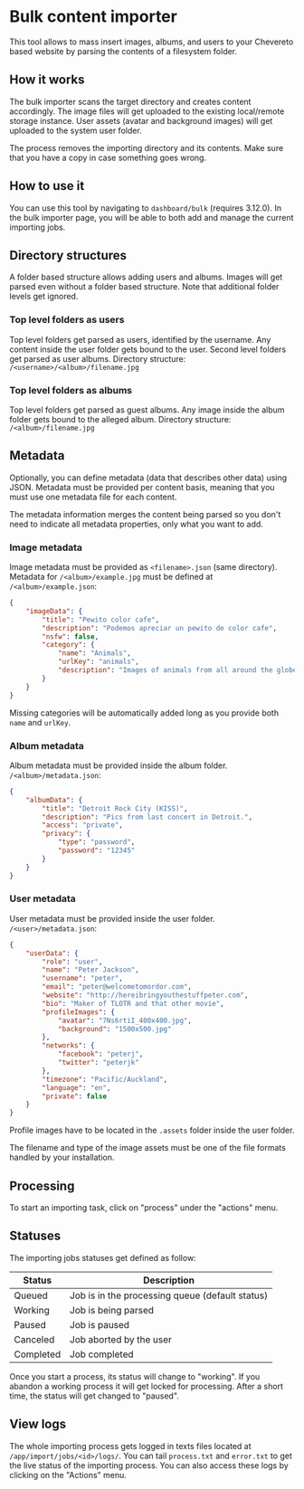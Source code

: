 # Bulk content importer

This tool allows to mass insert images, albums, and users to your Chevereto based website by parsing the contents of a filesystem folder.

## How it works

The bulk importer scans the target directory and creates content accordingly. The image files will get uploaded to the existing local/remote storage instance. User assets (avatar and background images) will get uploaded to the system user folder.

The process removes the importing directory and its contents. Make sure that you have a copy in case something goes wrong.

## How to use it

You can use this tool by navigating to `dashboard/bulk` (requires 3.12.0). In the bulk importer page, you will be able to both add and manage the current importing jobs.

## Directory structures

A folder based structure allows adding users and albums. Images will get parsed even without a folder based structure. Note that additional folder levels get ignored.

### Top level folders as users

Top level folders get parsed as users, identified by the username. Any content inside the user folder gets bound to the user. Second level folders get parsed as user albums. Directory structure: `/<username>/<album>/filename.jpg`

### Top level folders as albums

Top level folders get parsed as guest albums. Any image inside the album folder gets bound to the alleged album. Directory structure: `/<album>/filename.jpg`

## Metadata

Optionally, you can define metadata (data that describes other data) using JSON. Metadata must be provided per content basis, meaning that you must use one metadata file for each content.

The metadata information merges the content being parsed so you don't need to indicate all metadata properties, only what you want to add.

### Image metadata

Image metadata must be provided as `<filename>.json` (same directory). Metadata for `/<album>/example.jpg` must be defined at `/<album>/example.json`:

```json
{
    "imageData": {
        "title": "Pewito color cafe",
        "description": "Podemos apreciar un pewito de color cafe",
        "nsfw": false,
        "category": {
            "name": "Animals",
            "urlKey": "animals",
            "description": "Images of animals from all around the globe"
        }
    }
}
```

Missing categories will be automatically added long as you provide both `name` and `urlKey`.

### Album metadata

Album metadata must be provided inside the album folder. `/<album>/metadata.json`:

```json
{
    "albumData": {
        "title": "Detroit Rock City (KISS)",
        "description": "Pics from last concert in Detroit.",
        "access": "private",
        "privacy": {
            "type": "password",
            "password": "12345"
        }
    }
}
```

### User metadata

User metadata must be provided inside the user folder. `/<user>/metadata.json`:

```json
{
    "userData": {
        "role": "user",
        "name": "Peter Jackson",
        "username": "peter",
        "email": "peter@welcometomordor.com",
        "website": "http://hereibringyouthestuffpeter.com",
        "bio": "Maker of TLOTR and that other movie",
        "profileImages": {
            "avatar": "7Ns6rtiI_400x400.jpg",
            "background": "1500x500.jpg"
        },
        "networks": {
            "facebook": "peterj",
            "twitter": "peterjk"
        },
        "timezone": "Pacific/Auckland",
        "language": "en",
        "private": false
    }
}
```

Profile images have to be located in the `.assets` folder inside the user folder.

The filename and type of the image assets must be one of the file formats handled by your installation.

## Processing

To start an importing task, click on "process" under the "actions" menu.

## Statuses

The importing jobs statuses get defined as follow:

| Status | Description |
|---|---|
| Queued | Job is in the processing queue (default status) |
| Working | Job is being parsed |
| Paused | Job is paused |
| Canceled | Job aborted by the user |
| Completed | Job completed |

Once you start a process, its status will change to "working". If you abandon a working process it will get locked for processing. After a short time, the status will get changed to "paused".

## View logs

The whole importing process gets logged in texts files located at `/app/import/jobs/<id>/logs/`. You can tail `process.txt` and `error.txt` to get the live status of the importing process. You can also access these logs by clicking on the "Actions" menu.
